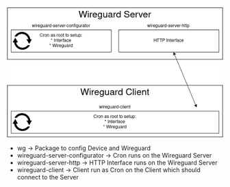 ![Plan](statik/Plan.png "Plan")

* wg -> Package to config Device and Wireguard
* wireguard-server-configurator -> Cron runs on the Wireguard Server
* wireguard-server-http -> HTTP Interface runs on the Wireguard Server
* wireguard-client -> Client run as Cron on the Client which should connect to the Server